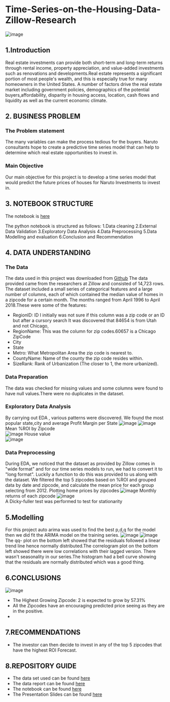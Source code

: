 # Time-Series-on-the-Housing-Data-Zillow-Research
![image](https://user-images.githubusercontent.com/116062465/225610397-429d89cb-2e0f-4c22-9621-199c97f3cac9.png)

## 1.Introduction
Real estate investments can provide both short-term and long-term returns through rental income, property appreciation, and value-added investments such as renovations and developments.Real estate represents a significant portion of most people's wealth, and this is especially true for many homeowners in the United States. A number of factors drive the real estate market including government policies, demographics of the potential buyers,affordability, disparity in housing access, location, cash flows and liquidity as well as the current economic climate. 

## 2. BUSINESS PROBLEM
### The Problem statement
The many variables can make the process tedious for the buyers. Naruto consultants hope to create a predictive time series model that can help to determine which real estate opportunities to invest in.
### Main Objective
Our main objective for this project is to develop a time series model that would predict the future prices of houses for Naruto Investments to invest in.

## 3. NOTEBOOK STRUCTURE  
The notebook is [here](https://github.com/nkevin90/Time-Series-on-the-Housing-Data-Zillow-Research/blob/main/index.ipynb)  

The python notebook is structured as follows:
1.Data cleaning
2.External Data Validation
3.Exploratory Data Analysis
4.Data Preprocessing
5.Data Modelling and evaluation
6.Conclusion and Recommendation

## 4. DATA UNDERSTANDING
### The Data
The data used in this project was downloaded from [Github](https://github.com/learn-co-curriculum/dsc-phase-4-choosing-a-dataset/tree/main/time-series) 
The data provided came from the researchers at Zillow and consisted of 14,723 rows. The dataset included a small series of categorical features and a large number of columns, each of which contained the median value of homes in a zipcode for a certain month. The months ranged from April 1996 to April 2018.These were some of the features:
- RegionID: ID
I initially was not sure if this column was a zip code or an ID but after a cursory search It was discovered that 84654 is from Utah and not Chicago, 
- RegionName: This was the column for zip codes.60657 is a Chicago ZipCode
- City
- State
- Metro: What Metropolitan Area the zip code is nearest to.
- CountyName: Name of the county the zip code resides within.
- SizeRank: Rank of Urbanization (The closer to 1, the more urbanized).


### Data Preparation
The data was checked for missing values and some columns were found to have null values.There were no duplicates in the dataset.

### Exploratory Data Analysis
By carrying out EDA , various patterns were discovered.
We found the most popular state,city and average Profit Margin per State
![image](https://user-images.githubusercontent.com/116062465/225703861-6af4f9f9-9285-4fab-adc9-d8e581ffd6c1.png)
![image](https://user-images.githubusercontent.com/116062465/225704174-7d5f9f11-d987-47ee-aed6-a7772db8c25c.png)
Mean %ROI by Zipcode  
![image](https://user-images.githubusercontent.com/116062465/225704385-d62599fe-d0d8-49ef-a1cf-bf258e90dd94.png)
House value  
![image](https://user-images.githubusercontent.com/116062465/225708965-3afa9145-b971-445d-b30f-3b90b9602f60.png)

### Data Preprocessing
During EDA, we noticed that the dataset as provided by Zillow comes in "wide format" and for our time series models to run, we had to convert it to "long format". Luckily a function to do this was provided to us along with the dataset. We filtered the top 5 zipcodes based on %ROI and grouped data by date and zipcode, and calculate the mean price for each group selecting from 2012.
Plotting home prices by zipcodes
![image](https://user-images.githubusercontent.com/116062465/225606702-55f4ebe6-151f-4af6-9e9e-d91544a888cd.png)
Monthly returns of each zipcode
![image](https://user-images.githubusercontent.com/116062465/225606904-d54a3737-3e5a-4c86-8026-b8f54017c1ec.png)  
A Dicky-fuller test was performed to test for stationarity

## 5.Modelling
For this project  auto arima was used to find the best p,d,q for the model then we did fit the ARIMA model on the training series.
![image](https://user-images.githubusercontent.com/116062465/225685554-b62cea0f-2ab3-4856-a43d-b8631bc864fc.png)
![image](https://user-images.githubusercontent.com/116062465/225685818-bd1483f8-72c4-4be8-870f-d6cedd59579b.png)  
The qq- plot on the bottom left showed that the residuals followed a linear trend line hence  normally distributed.The correlogram plot on the bottom left showed there were low correlations with their lagged version. There wasn't seasonality in our series.The histogram had a bell curve showing that the residuals are normally distributed which was a good thing.

## 6.CONCLUSIONS 
![image](https://user-images.githubusercontent.com/116062465/225711356-0ecfd169-e3fe-4fd6-b4b0-d066b82b4d0d.png)
- The Highest Growing Zipcode: 2 is expected to grow by 57.31%
- All the Zipcodes have an encouraging predicted price seeing as they are in the positive.
- 
## 7.RECOMMENDATIONS
- The investor can then decide to invest in any of the top 5 zipcodes that have the highest ROI Forecast.

## 8.REPOSITORY GUIDE
- The data set used can be found [here](https://github.com/learn-co-curriculum/dsc-phase-4-choosing-a-dataset/tree/main/time-series)
- The data report can be found [here](https://docs.google.com/document/d/1B9I0-xRG8lxLWqaBFGVek-dTkqbagRHvYpjNrPdN8tU/edit#heading=h.k2dex7ijg0)
- The notebook can be found [here](https://github.com/nkevin90/Time-Series-on-the-Housing-Data-Zillow-Research/blob/main/index.ipynb)
- The Presentation Slides can be found [here](https://www.canva.com/design/DAFdMH34Hbo/f9KjfY-RSlMXAnzjBnluGg/edit?utm_content=DAFdMH34Hbo&utm_campaign=designshare&utm_medium=link2&utm_source=sharebutton)
